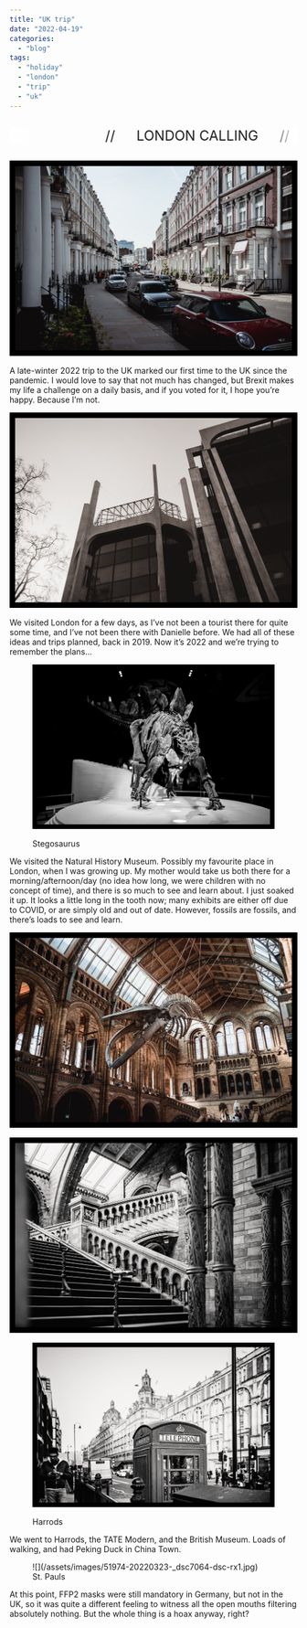 ```yaml
---
title: "UK trip"
date: "2022-04-19"
categories: 
  - "blog"
tags: 
  - "holiday"
  - "london"
  - "trip"
  - "uk"
---
```


<!-- Marquee Container -->
<div class="marquee-container" style="background: none; padding: 3% 0;">
  <!-- Marquee Content -->
  <div class="marquee" style="white-space: nowrap; overflow: hidden; position: relative;">
    <div class="marquee-content" style="display: inline-block; animation: scrollLeft 10s linear infinite;">
      <span class="marquee-item" style="font-size: 1.5rem; margin-right: 0.4em;">//</span>
      <span class="marquee-item" style="font-size: 1.5rem; margin-right: 0.4em;">LONDON CALLING</span>
      <span class="marquee-item" style="font-size: 1.5rem; margin-right: 0.4em;">//</span>
    </div>
  </div>
</div>

<!-- Keyframes for animation -->
<style>
  @keyframes scrollLeft {
    0% {
      transform: translateX(100%);
    }
    100% {
      transform: translateX(-100%);
    }
  }

  .marquee-content {
    display: inline-block;
  }

  .marquee-item {
    display: inline-block;
    padding-right: 1em;
  }

  /* Optional: Fade edges */
  .marquee-container {
    position: relative;
    width: 100%;
  }

  .marquee::before,
  .marquee::after {
    content: '';
    position: absolute;
    top: 0;
    bottom: 0;
    width: 10%;
    pointer-events: none;
  }

  .marquee::before {
    left: 0;
    background: linear-gradient(to right, rgba(255, 255, 255, 1), rgba(255, 255, 255, 0));
  }

  .marquee::after {
    right: 0;
    background: linear-gradient(to left, rgba(255, 255, 255, 1), rgba(255, 255, 255, 0));
  }
</style>

![](/assets/images/aedaa-20220322-_dsc7035-dsc-rx1.jpg)

A late-winter 2022 trip to the UK marked our first time to the UK since the pandemic. I would love to say that not much has changed, but Brexit makes my life a challenge on a daily basis, and if you voted for it, I hope you’re happy. Because I’m not.

![](/assets/images/e407b-20220322-_dsc7043-dsc-rx1.jpg)

We visited London for a few days, as I’ve not been a tourist there for quite some time, and I’ve not been there with Danielle before. We had all of these ideas and trips planned, back in 2019. Now it’s 2022 and we’re trying to remember the plans…

<figure>

![](/assets/images/b4783-20220322-_dsc7044-dsc-rx1.jpg)

<figcaption>
Stegosaurus
</figcaption>



</figure>

We visited the Natural History Museum. Possibly my favourite place in London, when I was growing up. My mother would take us both there for a morning/afternoon/day (no idea how long, we were children with no concept of time), and there is so much to see and learn about. I just soaked it up. It looks a little long in the tooth now; many exhibits are either off due to COVID, or are simply old and out of date. However, fossils are fossils, and there’s loads to see and learn.

![](/assets/images/8b032-20220322-_dsc7048-dsc-rx1.jpg)

![](/assets/images/4a0b7-20220322-_dsc7058-dsc-rx1.jpg)

<figure>

![](/assets/images/6ce92-20220322-_dsc7062-dsc-rx1.jpg)

<figcaption>



Harrods





</figcaption>



</figure>

We went to Harrods, the TATE Modern, and the British Museum. Loads of walking, and had Peking Duck in China Town.

<figure>
![](/assets/images/51974-20220323-_dsc7064-dsc-rx1.jpg)
<figcaption>
St. Pauls
</figcaption>
</figure>

At this point, FFP2 masks were still mandatory in Germany, but not in the UK, so it was quite a different feeling to witness all the open mouths filtering absolutely nothing. But the whole thing is a hoax anyway, right?
